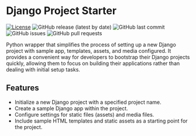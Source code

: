 # Django Project Starter

[![License](https://img.shields.io/github/license/pyaustine/weather-api-wrapper)](LICENSE)
![GitHub release (latest by date)](https://img.shields.io/github/v/release/pyaustine/weather-api-wrapper)
![GitHub last commit](https://img.shields.io/github/last-commit/pyaustine/weather-api-wrapper)
![GitHub issues](https://img.shields.io/github/issues/pyaustine/weather-api-wrapper)
![GitHub pull requests](https://img.shields.io/github/issues-pr/pyaustine/weather-api-wrapper)

Python wrapper that simplifies the process of setting up a new Django project with sample app, templates, assets, and media configured. It provides a convenient way for developers to bootstrap their Django projects quickly, allowing them to focus on building their applications rather than dealing with initial setup tasks.

## Features
- Initialize a new Django project with a specified project name.
- Create a sample Django app within the project.
- Configure settings for static files (assets) and media files.
- Include sample HTML templates and static assets as a starting point for the project.

